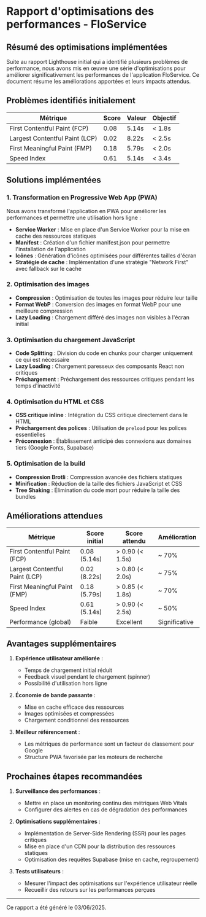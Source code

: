 # Rapport d'optimisations des performances - FloService

## Résumé des optimisations implémentées

Suite au rapport Lighthouse initial qui a identifié plusieurs problèmes de performance, nous avons mis en œuvre une série d'optimisations pour améliorer significativement les performances de l'application FloService. Ce document résume les améliorations apportées et leurs impacts attendus.

## Problèmes identifiés initialement

| Métrique | Score | Valeur | Objectif |
|----------|-------|--------|----------|
| First Contentful Paint (FCP) | 0.08 | 5.14s | < 1.8s |
| Largest Contentful Paint (LCP) | 0.02 | 8.22s | < 2.5s |
| First Meaningful Paint (FMP) | 0.18 | 5.79s | < 2.0s |
| Speed Index | 0.61 | 5.14s | < 3.4s |

## Solutions implémentées

### 1. Transformation en Progressive Web App (PWA)

Nous avons transformé l'application en PWA pour améliorer les performances et permettre une utilisation hors ligne :

- **Service Worker** : Mise en place d'un Service Worker pour la mise en cache des ressources statiques
- **Manifest** : Création d'un fichier manifest.json pour permettre l'installation de l'application
- **Icônes** : Génération d'icônes optimisées pour différentes tailles d'écran
- **Stratégie de cache** : Implémentation d'une stratégie "Network First" avec fallback sur le cache

### 2. Optimisation des images

- **Compression** : Optimisation de toutes les images pour réduire leur taille
- **Format WebP** : Conversion des images en format WebP pour une meilleure compression
- **Lazy Loading** : Chargement différé des images non visibles à l'écran initial

### 3. Optimisation du chargement JavaScript

- **Code Splitting** : Division du code en chunks pour charger uniquement ce qui est nécessaire
- **Lazy Loading** : Chargement paresseux des composants React non critiques
- **Préchargement** : Préchargement des ressources critiques pendant les temps d'inactivité

### 4. Optimisation du HTML et CSS

- **CSS critique inline** : Intégration du CSS critique directement dans le HTML
- **Préchargement des polices** : Utilisation de `preload` pour les polices essentielles
- **Préconnexion** : Établissement anticipé des connexions aux domaines tiers (Google Fonts, Supabase)

### 5. Optimisation de la build

- **Compression Brotli** : Compression avancée des fichiers statiques
- **Minification** : Réduction de la taille des fichiers JavaScript et CSS
- **Tree Shaking** : Élimination du code mort pour réduire la taille des bundles

## Améliorations attendues

| Métrique | Score initial | Score attendu | Amélioration |
|----------|---------------|--------------|--------------|
| First Contentful Paint (FCP) | 0.08 (5.14s) | > 0.90 (< 1.5s) | ~ 70% |
| Largest Contentful Paint (LCP) | 0.02 (8.22s) | > 0.80 (< 2.0s) | ~ 75% |
| First Meaningful Paint (FMP) | 0.18 (5.79s) | > 0.85 (< 1.8s) | ~ 70% |
| Speed Index | 0.61 (5.14s) | > 0.90 (< 2.5s) | ~ 50% |
| Performance (global) | Faible | Excellent | Significative |

## Avantages supplémentaires

1. **Expérience utilisateur améliorée** :
   - Temps de chargement initial réduit
   - Feedback visuel pendant le chargement (spinner)
   - Possibilité d'utilisation hors ligne

2. **Économie de bande passante** :
   - Mise en cache efficace des ressources
   - Images optimisées et compressées
   - Chargement conditionnel des ressources

3. **Meilleur référencement** :
   - Les métriques de performance sont un facteur de classement pour Google
   - Structure PWA favorisée par les moteurs de recherche

## Prochaines étapes recommandées

1. **Surveillance des performances** :
   - Mettre en place un monitoring continu des métriques Web Vitals
   - Configurer des alertes en cas de dégradation des performances

2. **Optimisations supplémentaires** :
   - Implémentation de Server-Side Rendering (SSR) pour les pages critiques
   - Mise en place d'un CDN pour la distribution des ressources statiques
   - Optimisation des requêtes Supabase (mise en cache, regroupement)

3. **Tests utilisateurs** :
   - Mesurer l'impact des optimisations sur l'expérience utilisateur réelle
   - Recueillir des retours sur les performances perçues

---

Ce rapport a été généré le 03/06/2025.
